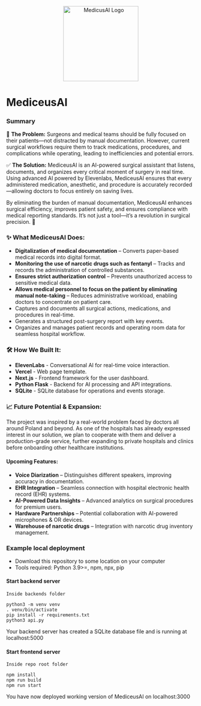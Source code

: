<p align="center">
  <img src="public/logo.png" alt="MedicusAI Logo" width="200"/>
</p>

# MediceusAI

### Summary
🚨 **The Problem:** Surgeons and medical teams should be fully focused on their patients—not distracted by manual documentation. However, current surgical workflows require them to track medications, procedures, and complications while operating, leading to inefficiencies and potential errors.

✅ **The Solution:** MediceusAI is an AI-powered surgical assistant that listens, documents, and organizes every critical moment of surgery in real time. Using advanced AI powered by Elevenlabs, MediceusAI ensures that every administered medication, anesthetic, and procedure is accurately recorded—allowing doctors to focus entirely on saving lives.

By eliminating the burden of manual documentation, MediceusAI enhances surgical efficiency, improves patient safety, and ensures compliance with medical reporting standards. It’s not just a tool—it’s a revolution in surgical precision. 🚀


### ✨ What MediceusAI Does:
- **Digitalization of medical documentation** – Converts paper-based medical records into digital format.  
- **Monitoring the use of narcotic drugs such as fentanyl** – Tracks and records the administration of controlled substances.  
- **Ensures strict authorization control** – Prevents unauthorized access to sensitive medical data.  
- **Allows medical personnel to focus on the patient by eliminating manual note-taking** – Reduces administrative workload, enabling doctors to concentrate on patient care.  
- Captures and documents all surgical actions, medications, and procedures in real-time.  
- Generates a structured post-surgery report with key events.  
- Organizes and manages patient records and operating room data for seamless hospital workflow.  


### 🛠 How We Built It:
- **ElevenLabs** - Conversational AI for real-time voice interaction.
- **Vercel** - Web page template.
- **Next.js** - Frontend framework for the user dashboard.
- **Python Flask** - Backend for AI processing and API integrations.
- **SQLite** - SQLite database for operations and events storage.

### 📈 Future Potential & Expansion:
The project was inspired by a real-world problem faced by doctors all around Poland and beyond. As one of the hospitals has already expressed interest in our solution, we plan to cooperate with them and deliver a production-grade service, further expanding to private hospitals and clinics before onboarding other healthcare institutions.

#### Upcoming Features:
- **Voice Diarization** – Distinguishes different speakers, improving accuracy in documentation.
- **EHR Integration** – Seamless connection with hospital electronic health record (EHR) systems.
- **AI-Powered Data Insights** – Advanced analytics on surgical procedures for premium users.
- **Hardware Partnerships** – Potential collaboration with AI-powered microphones & OR devices.
- **Warehouse of narcotic drugs** – Integration with narcotic drug inventory management.


### Example local deployment
- Download this repository to some location on your computer
- Tools required: Python 3.9>=, npm, npx, pip
#### Start backend server
`Inside backends folder`
```
python3 -m venv venv
. venv/bin/activate
pip install -r requirements.txt
python3 api.py
```
Your backend server has created a SQLite database file and is running at localhost:5000
#### Start frontend server
`Inside repo root folder`
```
npm install
npm run build
npm run start
```
You have now deployed working version of MediceusAI on localhost:3000
